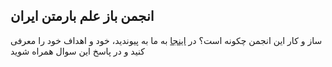 ## انجمن باز علم بارمتن ایران

ساز و کار این انجمن چکونه است؟ در [اینجا](https://github.com/ososIran/Community/discussions/1) به ما به پیوندید، خود و اهداف خود را معرفی کنید  و در پاسخ این سوال همراه شوید
